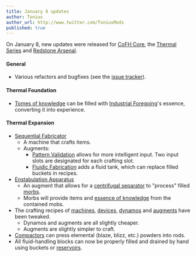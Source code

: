```yaml
---
title: January 8 updates
author: Tonius
author_url: http://www.twitter.com/ToniusMods
published: true
---
```


On January 8, new updates were released for [CoFH Core](/docs/cofh-core-4/), the
[Thermal Series](/docs/#thermal-series) and [Redstone
Arsenal](/docs/redstone-arsenal-2/).

#### General
* Various refactors and bugfixes (see the [issue
  tracker](https://github.com/CoFH/Feedback/issues?q=is%3Aissue+is%3Aclosed+label%3Afixed+sort%3Aupdated-desc)).

#### Thermal Foundation
* [Tomes of knowledge](/docs/thermal-foundation-2/tome-of-knowledge/) can be filled with [Industrial
  Foregoing](https://www.curseforge.com/minecraft/mc-mods/industrial-foregoing)'s
  essence, converting it into experience.

#### Thermal Expansion
* [Sequential Fabricator](/docs/thermal-expansion-5/sequential-fabricator/)
  * A machine that crafts items.
  * Augments:
    * [Pattern Validation](/docs/thermal-expansion-5/augment-pattern-validation/) allows for
      more intelligent input. Two input slots are designated for each crafting
      slot.
    * [Fluidic Fabrication](/docs/thermal-expansion-5/augment-fluidic-fabrication/) adds a fluid
      tank, which can replace filled buckets in recipes.
* [Enstabulation Apparatus](/docs/thermal-expansion-5/augment-enstabulation-apparatus/)
  * An augment that allows for a [centrifugal
    separator](/docs/thermal-expansion-5/centrifugal-separator/) to "process" filled
    [morbs](/docs/thermal-expansion-5/morb/).
  * Morbs will provide items and [essence of
    knowledge](/docs/thermal-foundation-2/essence-of-knowledge/) from the contained mobs.
* The crafting recipes of [machines](/docs/thermal-expansion-5/machines/),
  [devices](/docs/thermal-expansion-5/devices/), [dynamos](/docs/thermal-expansion-5/dynamos/) and
  [augments](/docs/thermal-expansion-5/augments/) have been tweaked.
  * Dynamos and augments are all slightly cheaper.
  * Augments are slightly simpler to craft.
* [Compactors](/docs/thermal-expansion-5/compactor/) can press elemental (blaze, blizz, etc.)
  powders into rods.
* All fluid-handling blocks can now be properly filled and drained by hand using
  buckets or [reservoirs](/docs/thermal-expansion-5/reservoir/).
